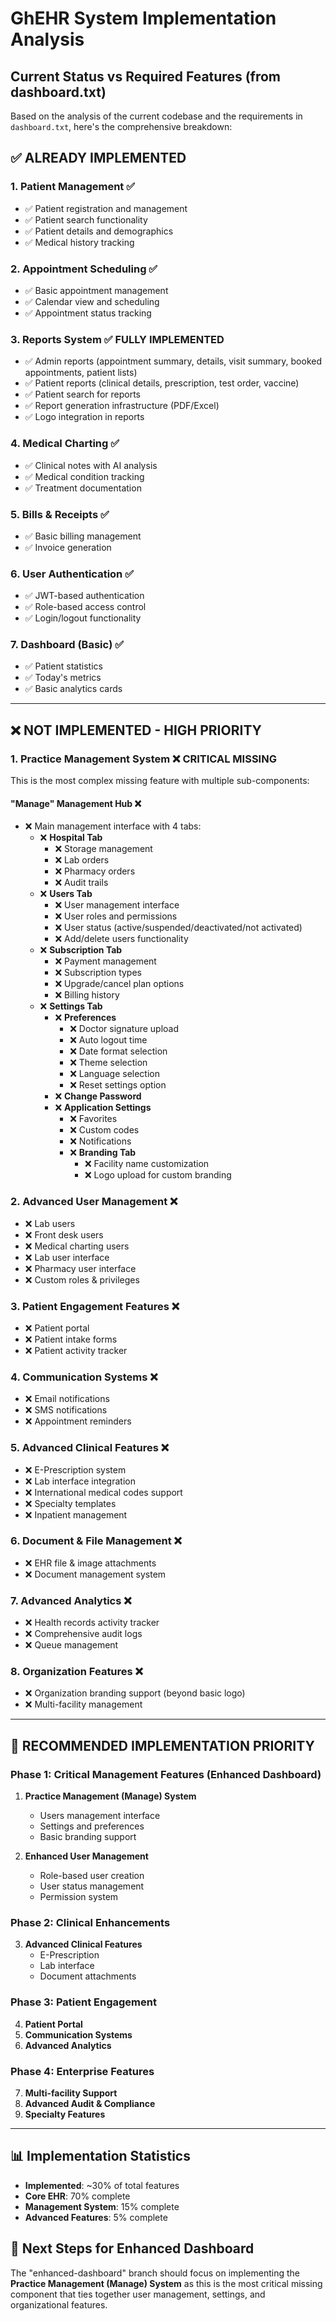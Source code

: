 # GhEHR System Implementation Analysis
## Current Status vs Required Features (from dashboard.txt)

Based on the analysis of the current codebase and the requirements in `dashboard.txt`, here's the comprehensive breakdown:

## ✅ **ALREADY IMPLEMENTED**

### 1. **Patient Management** ✅
- ✅ Patient registration and management
- ✅ Patient search functionality
- ✅ Patient details and demographics
- ✅ Medical history tracking

### 2. **Appointment Scheduling** ✅
- ✅ Basic appointment management
- ✅ Calendar view and scheduling
- ✅ Appointment status tracking

### 3. **Reports System** ✅ **FULLY IMPLEMENTED**
- ✅ Admin reports (appointment summary, details, visit summary, booked appointments, patient lists)
- ✅ Patient reports (clinical details, prescription, test order, vaccine)
- ✅ Patient search for reports
- ✅ Report generation infrastructure (PDF/Excel)
- ✅ Logo integration in reports

### 4. **Medical Charting** ✅
- ✅ Clinical notes with AI analysis
- ✅ Medical condition tracking
- ✅ Treatment documentation

### 5. **Bills & Receipts** ✅
- ✅ Basic billing management
- ✅ Invoice generation

### 6. **User Authentication** ✅
- ✅ JWT-based authentication
- ✅ Role-based access control
- ✅ Login/logout functionality

### 7. **Dashboard (Basic)** ✅
- ✅ Patient statistics
- ✅ Today's metrics
- ✅ Basic analytics cards

---

## ❌ **NOT IMPLEMENTED - HIGH PRIORITY**

### 1. **Practice Management System** ❌ **CRITICAL MISSING**
This is the most complex missing feature with multiple sub-components:

#### **"Manage" Management Hub** ❌
- ❌ Main management interface with 4 tabs:
  - ❌ **Hospital Tab**
    - ❌ Storage management
    - ❌ Lab orders
    - ❌ Pharmacy orders  
    - ❌ Audit trails
  - ❌ **Users Tab**
    - ❌ User management interface
    - ❌ User roles and permissions
    - ❌ User status (active/suspended/deactivated/not activated)
    - ❌ Add/delete users functionality
  - ❌ **Subscription Tab**
    - ❌ Payment management
    - ❌ Subscription types
    - ❌ Upgrade/cancel plan options
    - ❌ Billing history
  - ❌ **Settings Tab**
    - ❌ **Preferences**
      - ❌ Doctor signature upload
      - ❌ Auto logout time
      - ❌ Date format selection
      - ❌ Theme selection
      - ❌ Language selection
      - ❌ Reset settings option
    - ❌ **Change Password**
    - ❌ **Application Settings**
      - ❌ Favorites
      - ❌ Custom codes
      - ❌ Notifications
      - ❌ **Branding Tab**
        - ❌ Facility name customization
        - ❌ Logo upload for custom branding

### 2. **Advanced User Management** ❌
- ❌ Lab users
- ❌ Front desk users
- ❌ Medical charting users
- ❌ Lab user interface
- ❌ Pharmacy user interface
- ❌ Custom roles & privileges

### 3. **Patient Engagement Features** ❌
- ❌ Patient portal
- ❌ Patient intake forms
- ❌ Patient activity tracker

### 4. **Communication Systems** ❌
- ❌ Email notifications
- ❌ SMS notifications
- ❌ Appointment reminders

### 5. **Advanced Clinical Features** ❌
- ❌ E-Prescription system
- ❌ Lab interface integration
- ❌ International medical codes support
- ❌ Specialty templates
- ❌ Inpatient management

### 6. **Document & File Management** ❌
- ❌ EHR file & image attachments
- ❌ Document management system

### 7. **Advanced Analytics** ❌
- ❌ Health records activity tracker
- ❌ Comprehensive audit logs
- ❌ Queue management

### 8. **Organization Features** ❌
- ❌ Organization branding support (beyond basic logo)
- ❌ Multi-facility management

---

## 🎯 **RECOMMENDED IMPLEMENTATION PRIORITY**

### **Phase 1: Critical Management Features** (Enhanced Dashboard)
1. **Practice Management (Manage) System**
   - Users management interface
   - Settings and preferences
   - Basic branding support
   
2. **Enhanced User Management**
   - Role-based user creation
   - User status management
   - Permission system

### **Phase 2: Clinical Enhancements**
3. **Advanced Clinical Features**
   - E-Prescription
   - Lab interface
   - Document attachments

### **Phase 3: Patient Engagement**
4. **Patient Portal**
5. **Communication Systems**
6. **Advanced Analytics**

### **Phase 4: Enterprise Features**
7. **Multi-facility Support**
8. **Advanced Audit & Compliance**
9. **Specialty Features**

---

## 📊 **Implementation Statistics**
- **Implemented**: ~30% of total features
- **Core EHR**: 70% complete
- **Management System**: 15% complete  
- **Advanced Features**: 5% complete

## 🎯 **Next Steps for Enhanced Dashboard**
The "enhanced-dashboard" branch should focus on implementing the **Practice Management (Manage) System** as this is the most critical missing component that ties together user management, settings, and organizational features.
